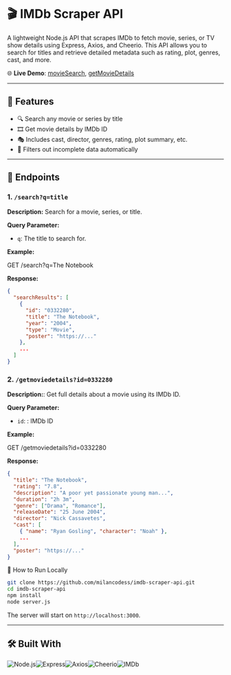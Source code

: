 # 🎬 IMDb Scraper API

A lightweight Node.js API that scrapes IMDb to fetch movie, series, or TV show details using Express, Axios, and Cheerio. This API allows you to search for titles and retrieve detailed metadata such as rating, plot, genres, cast, and more.

🌐 **Live Demo**: [movieSearch](https://www.imdb.bhandarimilan.info.np/search?q=the+notebook), [getMovieDetails](https://www.imdb.bhandarimilan.info.np/getmoviedetails?id=0332280)


---

## 📌 Features

- 🔍 Search any movie or series by title
- 🎞 Get movie details by IMDb ID
- 🎭 Includes cast, director, genres, rating, plot summary, etc.
- 🚫 Filters out incomplete data automatically

---

## 📁 Endpoints

### 1. `/search?q=title`

**Description:** Search for a movie, series, or title.

**Query Parameter:**
- `q`: The title to search for.

**Example:**

GET /search?q=The Notebook

**Response:**
```json
{
  "searchResults": [
    {
      "id": "0332280",
      "title": "The Notebook",
      "year": "2004",
      "type": "Movie",
      "poster": "https://..."
    },
    ...
  ]
}
```

### 2. `/getmoviedetails?id=0332280`

**Description:**: Get full details about a movie using its IMDb ID.

**Query Parameter:**
- `id`: : IMDb ID


**Example:**

GET /getmoviedetails?id=0332280

**Response:**
```json
{
  "title": "The Notebook",
  "rating": "7.8",
  "description": "A poor yet passionate young man...",
  "duration": "2h 3m",
  "genre": ["Drama", "Romance"],
  "releaseDate": "25 June 2004",
  "director": "Nick Cassavetes",
  "cast": [
    { "name": "Ryan Gosling", "character": "Noah" },
    ...
  ],
  "poster": "https://..."
}
```

🚀 How to Run Locally

```bash
git clone https://github.com/milancodess/imdb-scraper-api.git
cd imdb-scraper-api
npm install
node server.js
```

The server will start on ```http://localhost:3000```.


---

## 🛠 Built With
![Node.js](https://img.shields.io/badge/Node.js-339933?style=for-the-badge&logo=node.js&logoColor=white)![Express](https://img.shields.io/badge/Express-000000?style=for-the-badge&logo=express&logoColor=white)![Axios](https://img.shields.io/badge/Axios-5A29E4?style=for-the-badge&logo=axios&logoColor=white)![Cheerio](https://img.shields.io/badge/Cheerio-ff6600?style=for-the-badge&logo=cheerio&logoColor=white)![IMDb](https://img.shields.io/badge/IMDb-F5DE50?style=for-the-badge&logo=imdb&logoColor=black)
